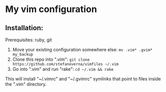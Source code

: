 My vim configuration
==========================

## Installation:

Prerequisites: ruby, git

1. Move your existing configuration somewhere else:
   `mv .vim* .gvim* my_backup`
2. Clone this repo into ".vim":
   `git clone https://github.com/stefanoverna/vimfiles ~/.vim`
3. Go into ".vim" and run "rake":
   `cd ~/.vim && rake`

This will install "~/.vimrc" and "~/.gvimrc" symlinks that point to
files inside the ".vim" directory.

